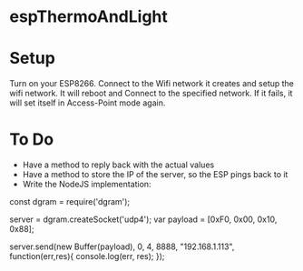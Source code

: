 # espThermoAndLight


# Setup
Turn on your ESP8266. Connect to the Wifi network it creates and setup the wifi network.
It will reboot and Connect to the specified network.
If it fails, it will set itself in Access-Point mode again.


# To Do
* Have a method to reply back with the actual values
* Have a method to store the IP of the server, so the ESP pings back to it
* Write the NodeJS implementation:

const dgram = require('dgram');

server = dgram.createSocket('udp4');
var payload = [0xF0, 0x00, 0x10, 0x88];

server.send(new Buffer(payload), 0, 4, 8888, "192.168.1.113", function(err,res){
	console.log(err, res);
});
